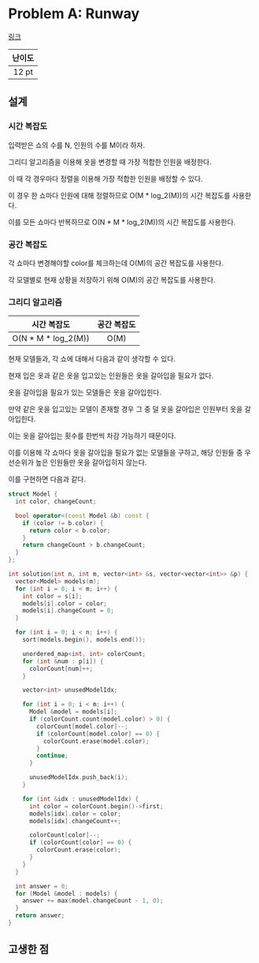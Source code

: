 # Problem A: Runway

[링크](https://www.facebook.com/codingcompetitions/hacker-cup/2021/round-2/problems/A)

| 난이도 |
| :----: |
| 12 pt  |

## 설계

### 시간 복잡도

입력받은 쇼의 수를 N, 인원의 수를 M이라 하자.

그리디 알고리즘을 이용해 옷을 변경할 때 가장 적합한 인원을 배정한다.

이 때 각 경우마다 정렬을 이용해 가장 적합한 인원을 배정할 수 있다.

이 경우 한 쇼마다 인원에 대해 정렬하므로 O(M \* log_2(M))의 시간 복잡도를 사용한다.

이를 모든 쇼마다 반복하므로 O(N \* M \* log_2(M))의 시간 복잡도를 사용한다.

### 공간 복잡도

각 쇼마다 변경해야할 color를 체크하는데 O(M)의 공간 복잡도를 사용한다.

각 모델별로 현재 상황을 저장하기 위해 O(M)의 공간 복잡도를 사용한다.

### 그리디 알고리즘

|      시간 복잡도      | 공간 복잡도 |
| :-------------------: | :---------: |
| O(N \* M \* log_2(M)) |    O(M)     |

현재 모델들과, 각 쇼에 대해서 다음과 같이 생각할 수 있다.

현재 입은 옷과 같은 옷을 입고있는 인원들은 옷을 갈아입을 필요가 없다.

옷을 갈아입을 필요가 있는 모델들은 옷을 갈아입힌다.

만약 같은 옷을 입고있는 모델이 존재할 경우 그 중 덜 옷을 갈아입은 인원부터 옷을 갈아입힌다.

이는 옷을 갈아입는 횟수를 한번씩 차감 가능하기 때문이다.

이를 이용해 각 쇼마다 옷을 갈아입을 필요가 없는 모델들을 구하고, 해당 인원들 중 우선순위가 높은 인원들만 옷을 갈아입히지 않는다.

이를 구현하면 다음과 같다.

```cpp
struct Model {
  int color, changeCount;

  bool operator<(const Model &b) const {
    if (color != b.color) {
      return color < b.color;
    }
    return changeCount > b.changeCount;
  }
};

int solution(int n, int m, vector<int> &s, vector<vector<int>> &p) {
  vector<Model> models(m);
  for (int i = 0; i < m; i++) {
    int color = s[i];
    models[i].color = color;
    models[i].changeCount = 0;
  }

  for (int i = 0; i < n; i++) {
    sort(models.begin(), models.end());

    unordered_map<int, int> colorCount;
    for (int &num : p[i]) {
      colorCount[num]++;
    }

    vector<int> unusedModelIdx;

    for (int i = 0; i < m; i++) {
      Model &model = models[i];
      if (colorCount.count(model.color) > 0) {
        colorCount[model.color]--;
        if (colorCount[model.color] == 0) {
          colorCount.erase(model.color);
        }
        continue;
      }

      unusedModelIdx.push_back(i);
    }

    for (int &idx : unusedModelIdx) {
      int color = colorCount.begin()->first;
      models[idx].color = color;
      models[idx].changeCount++;

      colorCount[color]--;
      if (colorCount[color] == 0) {
        colorCount.erase(color);
      }
    }
  }

  int answer = 0;
  for (Model &model : models) {
    answer += max(model.changeCount - 1, 0);
  }
  return answer;
}
```

## 고생한 점
